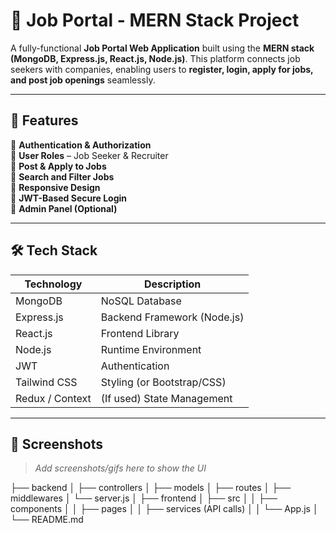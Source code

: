 # 💼 Job Portal - MERN Stack Project

A fully-functional **Job Portal Web Application** built using the **MERN stack (MongoDB, Express.js, React.js, Node.js)**. This platform connects job seekers with companies, enabling users to **register, login, apply for jobs, and post job openings** seamlessly.

---

## 🚀 Features

🔹 **Authentication & Authorization**  
🔹 **User Roles** – Job Seeker & Recruiter  
🔹 **Post & Apply to Jobs**  
🔹 **Search and Filter Jobs**  
🔹 **Responsive Design**  
🔹 **JWT-Based Secure Login**  
🔹 **Admin Panel (Optional)**

---

## 🛠️ Tech Stack

| Technology     | Description                      |
| -------------- | -------------------------------- |
| MongoDB        | NoSQL Database                   |
| Express.js     | Backend Framework (Node.js)      |
| React.js       | Frontend Library                 |
| Node.js        | Runtime Environment              |
| JWT            | Authentication                   |
| Tailwind CSS   | Styling (or Bootstrap/CSS)       |
| Redux / Context| (If used) State Management       |

---

## 📸 Screenshots

> _Add screenshots/gifs here to show the UI_



├── backend
│   ├── controllers
│   ├── models
│   ├── routes
│   ├── middlewares
│   └── server.js
│
├── frontend
│   ├── src
│   │   ├── components
│   │   ├── pages
│   │   ├── services (API calls)
│   │   └── App.js
│
└── README.md
